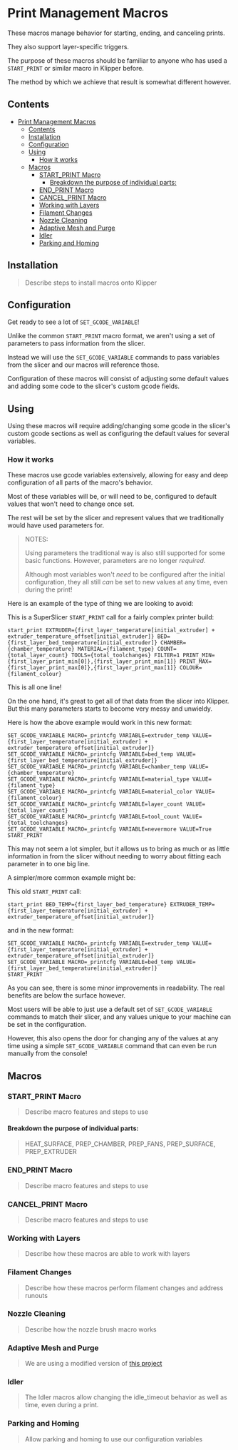 <!--
 Copyright (C) 2023 Chris Laprade
 
 This file is part of zippy_config.
 
 zippy_config is free software: you can redistribute it and/or modify
 it under the terms of the GNU General Public License as published by
 the Free Software Foundation, either version 3 of the License, or
 (at your option) any later version.
 
 zippy_config is distributed in the hope that it will be useful,
 but WITHOUT ANY WARRANTY; without even the implied warranty of
 MERCHANTABILITY or FITNESS FOR A PARTICULAR PURPOSE.  See the
 GNU General Public License for more details.
 
 You should have received a copy of the GNU General Public License
 along with zippy_config.  If not, see <http://www.gnu.org/licenses/>.
-->

# Print Management Macros

These macros manage behavior for starting, ending, and canceling prints.

They also support layer-specific triggers.

The purpose of these macros should be familiar to anyone who has used a `START_PRINT` or similar macro in Klipper before.

The method by which we achieve that result is somewhat different however.

## Contents

- [Print Management Macros](#print-management-macros)
  - [Contents](#contents)
  - [Installation](#installation)
  - [Configuration](#configuration)
  - [Using](#using)
    - [How it works](#how-it-works)
  - [Macros](#macros)
    - [START\_PRINT Macro](#start_print-macro)
      - [Breakdown the purpose of individual parts:](#breakdown-the-purpose-of-individual-parts)
    - [END\_PRINT Macro](#end_print-macro)
    - [CANCEL\_PRINT Macro](#cancel_print-macro)
    - [Working with Layers](#working-with-layers)
    - [Filament Changes](#filament-changes)
    - [Nozzle Cleaning](#nozzle-cleaning)
    - [Adaptive Mesh and Purge](#adaptive-mesh-and-purge)
    - [Idler](#idler)
    - [Parking and Homing](#parking-and-homing)
  
## Installation

> Describe steps to install macros onto Klipper
## Configuration

Get ready to see a lot of `SET_GCODE_VARIABLE`!

Unlike the common `START_PRINT` macro format, we aren't using a set of parameters to pass information from the slicer.

Instead we will use the `SET_GCODE_VARIABLE` commands to pass variables from the slicer and our macros will reference those.

Configuration of these macros will consist of adjusting some default values and adding some code to the slicer's custom gcode fields.

## Using

Using these macros will require adding/changing some gcode in the slicer's custom gcode sections as well as configuring the default values for several variables.

### How it works

These macros use gcode variables extensively, allowing for easy and deep configuration of all parts of the macro's behavior.

Most of these variables will be, or will need to be, configured to default values that won't need to change once set.

The rest will be set by the slicer and represent values that we traditionally would have used parameters for.

> NOTES: 
> 
> Using parameters the traditional way is also still supported for some basic functions. However, parameters are no longer *required*.
>
> Although most variables won't *need* to be configured after the initial configuration, they all still *can* be set to new values at any time, even during the print!

Here is an example of the type of thing we are looking to avoid:

This is a SuperSlicer `START_PRINT` call for a fairly complex printer build:

    start_print EXTRUDER={first_layer_temperature[initial_extruder] + extruder_temperature_offset[initial_extruder]} BED={first_layer_bed_temperature[initial_extruder]} CHAMBER={chamber_temperature} MATERIAL={filament_type} COUNT={total_layer_count} TOOLS={total_toolchanges} FILTER=1 PRINT_MIN={first_layer_print_min[0]},{first_layer_print_min[1]} PRINT_MAX={first_layer_print_max[0]},{first_layer_print_max[1]} COLOUR={filament_colour}

This is all one line!

On the one hand, it's great to get all of that data from the slicer into Klipper. But this many parameters starts to become very messy and unwieldy.

Here is how the above example would work in this new format:

    SET_GCODE_VARIABLE MACRO=_printcfg VARIABLE=extruder_temp VALUE={first_layer_temperature[initial_extruder] + extruder_temperature_offset[initial_extruder]}
    SET_GCODE_VARIABLE MACRO=_printcfg VARIABLE=bed_temp VALUE={first_layer_bed_temperature[initial_extruder]}
    SET_GCODE_VARIABLE MACRO=_printcfg VARIABLE=chamber_temp VALUE={chamber_temperature}
    SET_GCODE_VARIABLE MACRO=_printcfg VARIABLE=material_type VALUE={filament_type}
    SET_GCODE_VARIABLE MACRO=_printcfg VARIABLE=material_color VALUE={filament_colour}
    SET_GCODE_VARIABLE MACRO=_printcfg VARIABLE=layer_count VALUE={total_layer_count}
    SET_GCODE_VARIABLE MACRO=_printcfg VARIABLE=tool_count VALUE={total_toolchanges}
    SET_GCODE_VARIABLE MACRO=_printcfg VARIABLE=nevermore VALUE=True
    START_PRINT

This may not seem a lot simpler, but it allows us to bring as much or as little information in from the slicer without needing to worry about fitting each parameter in to one big line.

A simpler/more common example might be:

This old `START_PRINT` call:

    start_print BED_TEMP={first_layer_bed_temperature} EXTRUDER_TEMP={first_layer_temperature[initial_extruder] + extruder_temperature_offset[initial_extruder]}

and in the new format:

    SET_GCODE_VARIABLE MACRO=_printcfg VARIABLE=extruder_temp VALUE={first_layer_temperature[initial_extruder] + extruder_temperature_offset[initial_extruder]}
    SET_GCODE_VARIABLE MACRO=_printcfg VARIABLE=bed_temp VALUE={first_layer_bed_temperature[initial_extruder]}
    START_PRINT

As you can see, there is some minor improvements in readability. The real benefits are below the surface however.

Most users will be able to just use a default set of `SET_GCODE_VARIABLE` commands to match their slicer, and any values unique to your machine can be set in the configuration.

However, this also opens the door for changing any of the values at any time using a simple `SET_GCODE_VARIABLE` command that can even be run manually from the console!

## Macros
### START_PRINT Macro

> Describe macro features and steps to use

#### Breakdown the purpose of individual parts:

> HEAT_SURFACE, PREP_CHAMBER, PREP_FANS, PREP_SURFACE, PREP_EXTRUDER

### END_PRINT Macro

> Describe macro features and steps to use
### CANCEL_PRINT Macro

> Describe macro features and steps to use
### Working with Layers

> Describe how these macros are able to work with layers

### Filament Changes

> Describe how these macros perform filament changes and address runouts

### Nozzle Cleaning

> Describe how the nozzle brush macro works

### Adaptive Mesh and Purge

> We are using a modified version of [this project](https://github.com/kyleisah/Klipper-Adaptive-Meshing-Purging)

### Idler

> The Idler macros allow changing the idle_timeout behavior as well as time, even during a print.

### Parking and Homing

> Allow parking and homing to use our configuration variables

